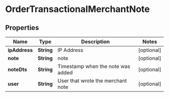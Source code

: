 
# OrderTransactionalMerchantNote

## Properties
Name | Type | Description | Notes
------------ | ------------- | ------------- | -------------
**ipAddress** | **String** | IP Address |  [optional]
**note** | **String** | note |  [optional]
**noteDts** | **String** | Timestamp when the note was added |  [optional]
**user** | **String** | User that wrote the merchant note |  [optional]



